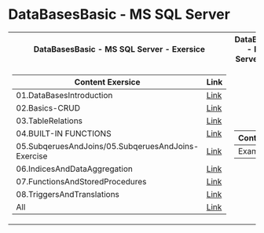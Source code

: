  <h1>DataBasesBasic - MS SQL Server</h1>


<table>

<tr>
  <th>DataBasesBasic - MS SQL Server - Exersice </th>
  <th>DataBasesBasic - MS SQL Server - Exams </th>
</tr>

<tr>

<td>

| **Content Exersice**                                                            | **Link**                                                   |
| --------------------------------------------------------------------- | ---------------------------------------------------------- |
| <a> 01.DataBasesIntroduction </a>            | <a href="https://github.com/Argatski/SoftUni/tree/main/C%23/06.DataBasesBasic%20-%20MS%20SQL%20Server/Exercise/01.DataBasesIntroduction"> Link</a> |
| <a> 02.Basics-CRUD </a>    | <a href="https://github.com/Argatski/SoftUni/tree/main/C%23/05.C%23%20-%20OOP/Exercise/02.Encapsulation"> Link</a> |
| <a> 03.TableRelations </a>  | <a href="https://github.com/Argatski/SoftUni/tree/main/C%23/06.DataBasesBasic%20-%20MS%20SQL%20Server/Exercise/03.TableRelations"> Link</a> |
| <a> 04.BUILT-IN FUNCTIONS</a> | <a href="https://github.com/Argatski/SoftUni/tree/main/C%23/06.DataBasesBasic%20-%20MS%20SQL%20Server/Exercise/04.BUILT-IN%20FUNCTIONS"> Link</a>|
| <a> 05.SubqeruesAndJoins/05.SubqeruesAndJoins-Exercise </a>      | <a href="https://github.com/Argatski/SoftUni/tree/main/C%23/06.DataBasesBasic%20-%20MS%20SQL%20Server/Exercise/05.SubqeruesAndJoins/05.SubqeruesAndJoins-Exercise"> Link</a> |
| <a> 06.IndicesAndDataAggregation </a>            | <a href="https://github.com/Argatski/SoftUni/tree/main/C%23/06.DataBasesBasic%20-%20MS%20SQL%20Server/Exercise/06.IndicesAndDataAggregation"> Link</a> |
| <a> 07.FunctionsAndStoredProcedures </a>     | <a href="https://github.com/Argatski/SoftUni/tree/main/C%23/06.DataBasesBasic%20-%20MS%20SQL%20Server/Exercise/07.FunctionsAndStoredProcedures"> Link</a> |
| <a> 08.TriggersAndTranslations  </a> | <a href="https://github.com/Argatski/SoftUni/tree/main/C%23/06.DataBasesBasic%20-%20MS%20SQL%20Server/Exercise/08.TriggersAndTranslations"> Link</a> |
| <a> All</a> | <a href="https://github.com/Argatski/SoftUni/tree/main/C%23/06.DataBasesBasic%20-%20MS%20SQL%20Server/Exercise"> Link</a> |

</td>
<td>

| **Content**                                                            | **Link**                                                   |
| --------------------------------------------------------------------- | ---------------------------------------------------------- |
| <a> Exams </a>               | <a href="https://github.com/Argatski/SoftUni/tree/main/C%23/06.DataBasesBasic%20-%20MS%20SQL%20Server/Exam"> Link</a> |



</td>

